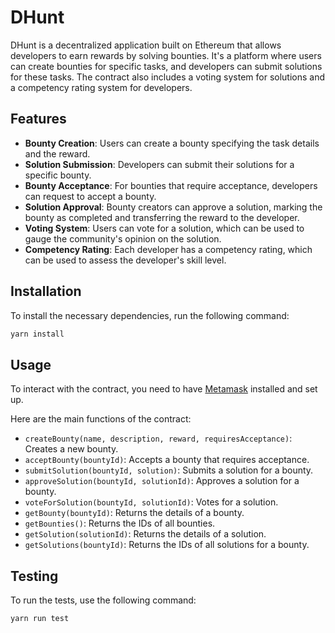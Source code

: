 # DHunt

DHunt is a decentralized application built on Ethereum that allows developers to earn rewards by solving bounties. It's a platform where users can create bounties for specific tasks, and developers can submit solutions for these tasks. The contract also includes a voting system for solutions and a competency rating system for developers.

## Features

- **Bounty Creation**: Users can create a bounty specifying the task details and the reward.
- **Solution Submission**: Developers can submit their solutions for a specific bounty.
- **Bounty Acceptance**: For bounties that require acceptance, developers can request to accept a bounty.
- **Solution Approval**: Bounty creators can approve a solution, marking the bounty as completed and transferring the reward to the developer.
- **Voting System**: Users can vote for a solution, which can be used to gauge the community's opinion on the solution.
- **Competency Rating**: Each developer has a competency rating, which can be used to assess the developer's skill level.

## Installation

To install the necessary dependencies, run the following command:

```bash
yarn install
```

## Usage

To interact with the contract, you need to have [Metamask](https://metamask.io/) installed and set up.

Here are the main functions of the contract:

- `createBounty(name, description, reward, requiresAcceptance)`: Creates a new bounty.
- `acceptBounty(bountyId)`: Accepts a bounty that requires acceptance.
- `submitSolution(bountyId, solution)`: Submits a solution for a bounty.
- `approveSolution(bountyId, solutionId)`: Approves a solution for a bounty.
- `voteForSolution(bountyId, solutionId)`: Votes for a solution.
- `getBounty(bountyId)`: Returns the details of a bounty.
- `getBounties()`: Returns the IDs of all bounties.
- `getSolution(solutionId)`: Returns the details of a solution.
- `getSolutions(bountyId)`: Returns the IDs of all solutions for a bounty.

## Testing

To run the tests, use the following command:
```bash
yarn run test
```